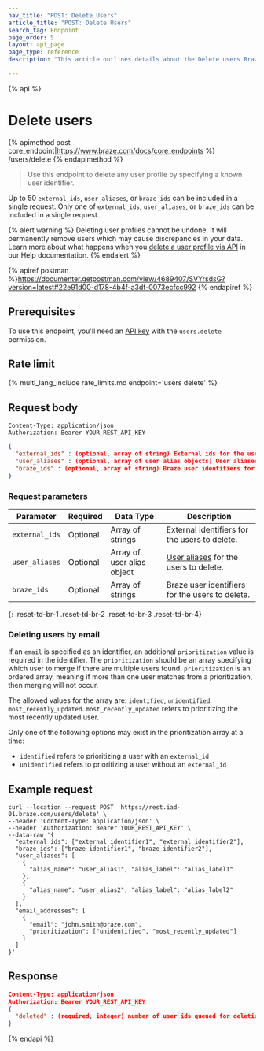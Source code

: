 ```yaml
---
nav_title: "POST: Delete Users"
article_title: "POST: Delete Users"
search_tag: Endpoint
page_order: 5
layout: api_page
page_type: reference
description: "This article outlines details about the Delete users Braze endpoint."

---
```

{% api %}
# Delete users
{% apimethod post core_endpoint|https://www.braze.com/docs/core_endpoints %} 
/users/delete
{% endapimethod %}

> Use this endpoint to delete any user profile by specifying a known user identifier.

Up to 50 `external_ids`, `user_aliases`, or `braze_ids` can be included in a single request. Only one of `external_ids`, `user_aliases`, or `braze_ids` can be included in a single request.

{% alert warning %}
Deleting user profiles cannot be undone. It will permanently remove users which may cause discrepancies in your data. Learn more about what happens when you [delete a user profile via API]({{site.baseurl}}/help/help_articles/api/delete_user/) in our Help documentation.
{% endalert %}

{% apiref postman %}https://documenter.getpostman.com/view/4689407/SVYrsdsG?version=latest#22e91d00-d178-4b4f-a3df-0073ecfcc992 {% endapiref %}

## Prerequisites

To use this endpoint, you'll need an [API key]({{site.baseurl}}/api/api_key/) with the `users.delete` permission.

## Rate limit

{% multi_lang_include rate_limits.md endpoint='users delete' %}

## Request body

```
Content-Type: application/json
Authorization: Bearer YOUR_REST_API_KEY
```

```json
{
  "external_ids" : (optional, array of string) External ids for the users to delete,
  "user_aliases" : (optional, array of user alias objects) User aliases for the users to delete,
  "braze_ids" : (optional, array of string) Braze user identifiers for the users to delete
}
```
### Request parameters

| Parameter      | Required | Data Type                  | Description                                                                                      |
| -------------- | -------- | -------------------------- | ------------------------------------------------------------------------------------------------ |
| `external_ids` | Optional | Array of strings           | External identifiers for the users to delete.                                                    |
| `user_aliases` | Optional | Array of user alias object | [User aliases]({{site.baseurl}}/api/objects_filters/user_alias_object/) for the users to delete. |
| `braze_ids`    | Optional | Array of strings           | Braze user identifiers for the users to delete.                                                  |
{: .reset-td-br-1 .reset-td-br-2 .reset-td-br-3  .reset-td-br-4}

### Deleting users by email
If an `email` is specified as an identifier, an additional `prioritization` value is required in the identifier. The `prioritization` should be an array specifying which user to merge if there are multiple users found. `prioritization` is an ordered array, meaning if more than one user matches from a prioritization, then merging will not occur.

The allowed values for the array are: `identified`, `unidentified`, `most_recently_updated`. `most_recently_updated` refers to prioritizing the most recently updated user.

Only one of the following options may exist in the prioritization array at a time:
- `identified` refers to prioritizing a user with an `external_id`
- `unidentified` refers to prioritizing a user without an `external_id`

## Example request
```
curl --location --request POST 'https://rest.iad-01.braze.com/users/delete' \
--header 'Content-Type: application/json' \
--header 'Authorization: Bearer YOUR_REST_API_KEY' \
--data-raw '{
  "external_ids": ["external_identifier1", "external_identifier2"],
  "braze_ids": ["braze_identifier1", "braze_identifier2"],
  "user_aliases": [
    {
      "alias_name": "user_alias1", "alias_label": "alias_label1"
    },
    {
      "alias_name": "user_alias2", "alias_label": "alias_label2"
    }
  ],
  "email_addresses": [
    {
      "email": "john.smith@braze.com",
      "prioritization": ["unidentified", "most_recently_updated"]
    }
  ]
}'
```

## Response

```json
Content-Type: application/json
Authorization: Bearer YOUR_REST_API_KEY
{
  "deleted" : (required, integer) number of user ids queued for deletion
}
```
{% endapi %}


